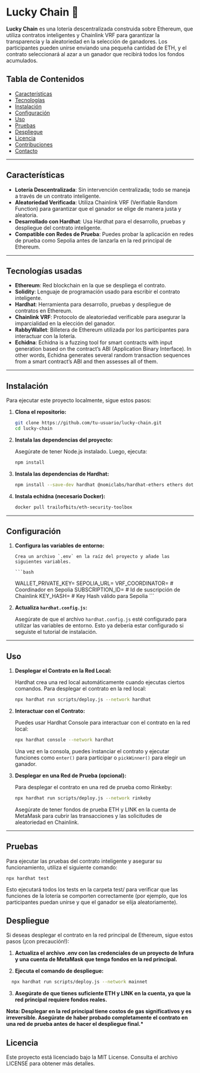 # Lucky Chain 🎲

**Lucky Chain** es una lotería descentralizada construida sobre Ethereum, que utiliza contratos inteligentes y Chainlink VRF para garantizar la transparencia y la aleatoriedad en la selección de ganadores. Los participantes pueden unirse enviando una pequeña cantidad de ETH, y el contrato seleccionará al azar a un ganador que recibirá todos los fondos acumulados.

## Tabla de Contenidos

- [Características](#características)
- [Tecnologías](#tecnologías)
- [Instalación](#instalación)
- [Configuración](#configuración)
- [Uso](#uso)
- [Pruebas](#pruebas)
- [Despliegue](#despliegue)
- [Licencia](#licencia)
- [Contribuciones](#contribuciones)
- [Contacto](#contacto)

---

## Características

- **Lotería Descentralizada**: Sin intervención centralizada; todo se maneja a través de un contrato inteligente.
- **Aleatoriedad Verificada**: Utiliza Chainlink VRF (Verifiable Random Function) para garantizar que el ganador se elige de manera justa y aleatoria.
- **Desarrollado con Hardhat**: Usa Hardhat para el desarrollo, pruebas y despliegue del contrato inteligente.
- **Compatible con Redes de Prueba**: Puedes probar la aplicación en redes de prueba como Sepolia antes de lanzarla en la red principal de Ethereum.

---

## Tecnologías usadas

- **Ethereum**: Red blockchain en la que se despliega el contrato.
- **Solidity**: Lenguaje de programación usado para escribir el contrato inteligente.
- **Hardhat**: Herramienta para desarrollo, pruebas y despliegue de contratos en Ethereum.
- **Chainlink VRF**: Protocolo de aleatoriedad verificable para asegurar la imparcialidad en la elección del ganador.
- **RabbyWallet**: Billetera de Ethereum utilizada por los participantes para interactuar con la lotería.
- **Echidna**: Echidna is a fuzzing tool for smart contracts with input generation based on the contract’s ABI (Application Binary Interface). In other words, Echidna generates several random transaction sequences from a smart contract’s ABI and then assesses all of them.

---

## Instalación

Para ejecutar este proyecto localmente, sigue estos pasos:

1. **Clona el repositorio:**

   ```bash
   git clone https://github.com/tu-usuario/lucky-chain.git
   cd lucky-chain
   ```

2. **Instala las dependencias del proyecto:**

   Asegúrate de tener Node.js instalado. Luego, ejecuta:

   ```bash
   npm install
   ```

3. **Instala las dependencias de Hardhat:**

   ```bash
   npm install --save-dev hardhat @nomiclabs/hardhat-ethers ethers dotenv
   ```

4. **Instala echidna (necesario Docker):**

   ```bash
   docker pull trailofbits/eth-security-toolbox
   ```

---

## Configuración

1.  **Configura las variables de entorno:**

        Crea un archivo `.env` en la raíz del proyecto y añade las siguientes variables.

        ```bash

    WALLET_PRIVATE_KEY=
    SEPOLIA_URL=
    VRF_COORDINATOR= # Coordinador en Sepolia
    SUBSCRIPTION_ID= # Id de suscripción de Chainlink
    KEY_HASH= # Key Hash válido para Sepolia
        ```

2.  **Actualiza `hardhat.config.js`:**

    Asegúrate de que el archivo `hardhat.config.js` esté configurado para utilizar las variables de entorno. Esto ya debería estar configurado si seguiste el tutorial de instalación.

---

## Uso

1. **Desplegar el Contrato en la Red Local:**

   Hardhat crea una red local automáticamente cuando ejecutas ciertos comandos. Para desplegar el contrato en la red local:

   ```bash
   npx hardhat run scripts/deploy.js --network hardhat
   ```

2. **Interactuar con el Contrato:**

   Puedes usar Hardhat Console para interactuar con el contrato en la red local:

   ```bash
   npx hardhat console --network hardhat
   ```

   Una vez en la consola, puedes instanciar el contrato y ejecutar funciones como `enter()` para participar o `pickWinner()` para elegir un ganador.

3. **Desplegar en una Red de Prueba (opcional):**

   Para desplegar el contrato en una red de prueba como Rinkeby:

   ```bash
   npx hardhat run scripts/deploy.js --network rinkeby
   ```

   Asegúrate de tener fondos de prueba ETH y LINK en la cuenta de MetaMask para cubrir las transacciones y las solicitudes de aleatoriedad en Chainlink.

---

## Pruebas

Para ejecutar las pruebas del contrato inteligente y asegurar su funcionamiento, utiliza el siguiente comando:

    npx hardhat test

Esto ejecutará todos los tests en la carpeta test/ para verificar que las funciones de la lotería se comporten correctamente (por ejemplo, que los participantes puedan unirse y que el ganador se elija aleatoriamente).

## Despliegue

Si deseas desplegar el contrato en la red principal de Ethereum, sigue estos pasos (¡con precaución!):

1. **Actualiza el archivo .env con las credenciales de un proyecto de Infura y una cuenta de MetaMask que tenga fondos en la red principal.**

2. **Ejecuta el comando de despliegue:**

```bash
  npx hardhat run scripts/deploy.js --network mainnet
```

3. **Asegúrate de que tienes suficiente ETH y LINK en la cuenta, ya que la red principal requiere fondos reales.**

**Nota: Desplegar en la red principal tiene costos de gas significativos y es irreversible. Asegúrate de haber probado completamente el contrato en una red de prueba antes de hacer el despliegue final.\***

## Licencia

Este proyecto está licenciado bajo la MIT License. Consulta el archivo LICENSE para obtener más detalles.
